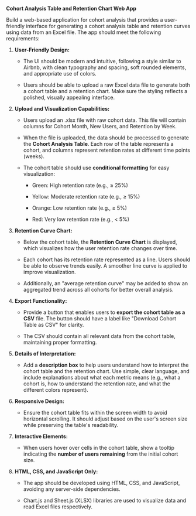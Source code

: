 **Cohort Analysis Table and Retention Chart Web App**

Build a web-based application for cohort analysis that provides a user-friendly interface for generating a cohort analysis table and retention curves using data from an Excel file. The app should meet the following requirements:

1.  **User-Friendly Design:**
    
    *   The UI should be modern and intuitive, following a style similar to Airbnb, with clean typography and spacing, soft rounded elements, and appropriate use of colors.
        
    *   Users should be able to upload a raw Excel data file to generate both a cohort table and a retention chart. Make sure the styling reflects a polished, visually appealing interface.
        
2.  **Upload and Visualization Capabilities:**
    
    *   Users upload an .xlsx file with raw cohort data. This file will contain columns for Cohort Month, New Users, and Retention by Week.
        
    *   When the file is uploaded, the data should be processed to generate the **Cohort Analysis Table**. Each row of the table represents a cohort, and columns represent retention rates at different time points (weeks).
        
    *   The cohort table should use **conditional formatting** for easy visualization:
        
        *   Green: High retention rate (e.g., ≥ 25%)
            
        *   Yellow: Moderate retention rate (e.g., ≥ 15%)
            
        *   Orange: Low retention rate (e.g., ≥ 5%)
            
        *   Red: Very low retention rate (e.g., < 5%)
            
3.  **Retention Curve Chart:**
    
    *   Below the cohort table, the **Retention Curve Chart** is displayed, which visualizes how the user retention rate changes over time.
        
    *   Each cohort has its retention rate represented as a line. Users should be able to observe trends easily. A smoother line curve is applied to improve visualization.
        
    *   Additionally, an "average retention curve" may be added to show an aggregated trend across all cohorts for better overall analysis.
        
4.  **Export Functionality:**
    
    *   Provide a button that enables users to **export the cohort table as a CSV** file. The button should have a label like "Download Cohort Table as CSV" for clarity.
        
    *   The CSV should contain all relevant data from the cohort table, maintaining proper formatting.
        
5.  **Details of Interpretation:**
    
    *   Add a **description box** to help users understand how to interpret the cohort table and the retention chart. Use simple, clear language, and include explanations about what each metric means (e.g., what a cohort is, how to understand the retention rate, and what the different colors represent).
        
6.  **Responsive Design:**
    
    *   Ensure the cohort table fits within the screen width to avoid horizontal scrolling. It should adjust based on the user's screen size while preserving the table's readability.
        
7.  **Interactive Elements:**
    
    *   When users hover over cells in the cohort table, show a tooltip indicating the **number of users remaining** from the initial cohort size.
        
8.  **HTML, CSS, and JavaScript Only:**
    
    *   The app should be developed using HTML, CSS, and JavaScript, avoiding any server-side dependencies.
        
    *   Chart.js and Sheet.js (XLSX) libraries are used to visualize data and read Excel files respectively.
